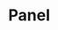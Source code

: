 # Panel

<CodeBlock :importComponentInstanceFn="() => import('@/components/use-cases/VPanelExample.vue')" :importComponentRawFn="() => import('@/components/use-cases/VPanelExample.vue?raw')"></CodeBlock>

<CodeBlock title="VPanel.vue" :importComponentRawFn="() => import('@/components/use-cases/VPanel.vue?raw')"></CodeBlock>
